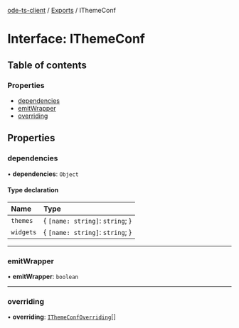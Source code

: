 [ode-ts-client](../README.md) / [Exports](../modules.md) / IThemeConf

# Interface: IThemeConf

## Table of contents

### Properties

- [dependencies](IThemeConf.md#dependencies)
- [emitWrapper](IThemeConf.md#emitwrapper)
- [overriding](IThemeConf.md#overriding)

## Properties

### dependencies

• **dependencies**: `Object`

#### Type declaration

| Name | Type |
| :------ | :------ |
| `themes` | { `[name: string]`: `string`;  } |
| `widgets` | { `[name: string]`: `string`;  } |

___

### emitWrapper

• **emitWrapper**: `boolean`

___

### overriding

• **overriding**: [`IThemeConfOverriding`](IThemeConfOverriding.md)[]
